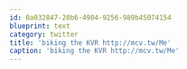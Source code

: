 ```yaml
---
id: 0a032847-20b6-4984-9256-989b45074154
blueprint: text
category: twitter
title: 'biking the KVR http://mcv.tw/Me'
caption: 'biking the KVR http://mcv.tw/Me'
---
```

